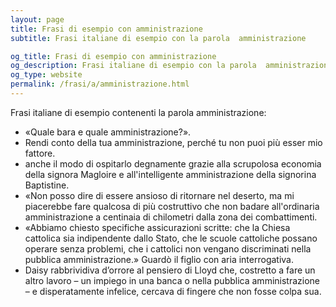 ```yaml
---
layout: page
title: Frasi di esempio con amministrazione 
subtitle: Frasi italiane di esempio con la parola  amministrazione

og_title: Frasi di esempio con amministrazione 
og_description: Frasi italiane di esempio con la parola  amministrazione
og_type: website
permalink: /frasi/a/amministrazione.html
---
```


Frasi italiane di esempio contenenti la parola amministrazione:


- «Quale bara e quale amministrazione?».
- Rendi conto della tua amministrazione, perché tu non puoi più esser mio fattore.
- anche il modo di ospitarlo degnamente grazie alla scrupolosa economia della signora Magloire e all'intelligente amministrazione della signorina Baptistine.
- «Non posso dire di essere ansioso di ritornare nel deserto, ma mi piacerebbe fare qualcosa di più costruttivo che non badare all'ordinaria amministrazione a centinaia di chilometri dalla zona dei combattimenti.
- «Abbiamo chiesto specifiche assicurazioni scritte: che la Chiesa cattolica sia indipendente dallo Stato, che le scuole cattoliche possano operare senza problemi, che i cattolici non vengano discriminati nella pubblica amministrazione.» Guardò il figlio con aria interrogativa.
- Daisy rabbrividiva d’orrore al pensiero di Lloyd che, costretto a fare un altro lavoro – un impiego in una banca o nella pubblica amministrazione – e disperatamente infelice, cercava di fingere che non fosse colpa sua.

